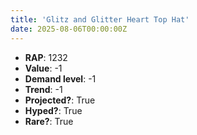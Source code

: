 ```yaml
---
title: 'Glitz and Glitter Heart Top Hat'
date: 2025-08-06T00:00:00Z
---
```

- **RAP**: 1232
- **Value**: -1
- **Demand level**: -1
- **Trend**: -1
- **Projected?**: True
- **Hyped?**: True
- **Rare?**: True
